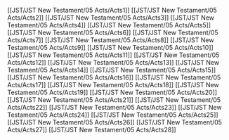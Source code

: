 [[JST/JST New Testament/05 Acts/Acts1]]
[[JST/JST New Testament/05 Acts/Acts2]]
[[JST/JST New Testament/05 Acts/Acts3]]
[[JST/JST New Testament/05 Acts/Acts4]]
[[JST/JST New Testament/05 Acts/Acts5]]
[[JST/JST New Testament/05 Acts/Acts6]]
[[JST/JST New Testament/05 Acts/Acts7]]
[[JST/JST New Testament/05 Acts/Acts8]]
[[JST/JST New Testament/05 Acts/Acts9]]
[[JST/JST New Testament/05 Acts/Acts10]]
[[JST/JST New Testament/05 Acts/Acts11]]
[[JST/JST New Testament/05 Acts/Acts12]]
[[JST/JST New Testament/05 Acts/Acts13]]
[[JST/JST New Testament/05 Acts/Acts14]]
[[JST/JST New Testament/05 Acts/Acts15]]
[[JST/JST New Testament/05 Acts/Acts16]]
[[JST/JST New Testament/05 Acts/Acts17]]
[[JST/JST New Testament/05 Acts/Acts18]]
[[JST/JST New Testament/05 Acts/Acts19]]
[[JST/JST New Testament/05 Acts/Acts20]]
[[JST/JST New Testament/05 Acts/Acts21]]
[[JST/JST New Testament/05 Acts/Acts22]]
[[JST/JST New Testament/05 Acts/Acts23]]
[[JST/JST New Testament/05 Acts/Acts24]]
[[JST/JST New Testament/05 Acts/Acts25]]
[[JST/JST New Testament/05 Acts/Acts26]]
[[JST/JST New Testament/05 Acts/Acts27]]
[[JST/JST New Testament/05 Acts/Acts28]]
